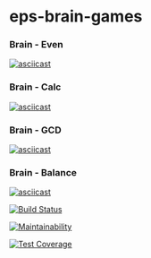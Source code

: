 # eps-brain-games

### Brain - Even
[![asciicast](https://asciinema.org/a/jm7iOjQ78LQXX3rYrdz2q319T.png)](https://asciinema.org/a/jm7iOjQ78LQXX3rYrdz2q319T?autoplay=1&speed=2&loop=1)

### Brain - Calc
[![asciicast](https://asciinema.org/a/EmDIPyUI6mxsfKHaidyN22n7t.png)](https://asciinema.org/a/EmDIPyUI6mxsfKHaidyN22n7t?autoplay=1&speed=2&loop=1)

### Brain - GCD
[![asciicast](https://asciinema.org/a/BwvmlW0xrOsZGVyYgwJpf3yPw.png)](https://asciinema.org/a/BwvmlW0xrOsZGVyYgwJpf3yPw?autoplay=1&speed=2&loop=1)

### Brain - Balance
[![asciicast](https://asciinema.org/a/ay2eOeKqnfiq3em9SkRlsLvuw.png)](https://asciinema.org/a/ay2eOeKqnfiq3em9SkRlsLvuw?autoplay=1&speed=2&loop=1)


[![Build Status](https://travis-ci.org/EPSNV/project-lvl1-s328.svg?branch=master)](https://travis-ci.org/EPSNV/project-lvl1-s328)

[![Maintainability](https://api.codeclimate.com/v1/badges/6adb8d65072e0b376365/maintainability)](https://codeclimate.com/github/EPSNV/project-lvl1-s328/maintainability)

[![Test Coverage](https://api.codeclimate.com/v1/badges/6adb8d65072e0b376365/test_coverage)](https://codeclimate.com/github/EPSNV/project-lvl1-s328/test_coverage)
